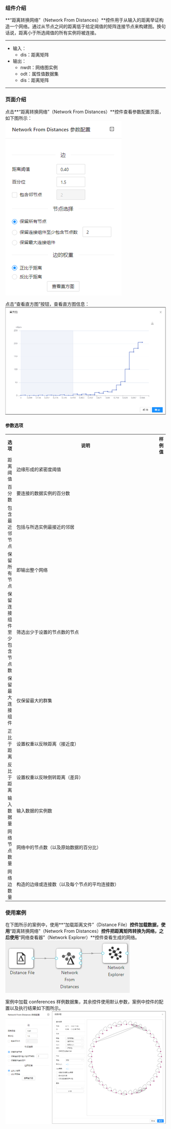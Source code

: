 ### 组件介绍
**“距离转换网络”（Network From Distances）**控件用于从输入的距离举证构造一个网络。通过从节点之间的距离低于给定阈值的矩阵连接节点来构建图。换句话说，距离小于所选阈值的所有实例将被连接。

<hr/>

- 输入：
  - dis：距离矩阵
- 输出：
  - nwdt：网络图实例
  - odt：属性值数据集
  - dis：距离矩阵

<hr/>


### 页面介绍
点击**“距离转换网络”（Network From Distances）**控件查看参数配置页面，如下图所示：  
![param](/img/aistudio/network/network-from-distances/param.png)

点击“查看直方图”按钮，查看直方图信息：  
![interaction](/img/aistudio/network/network-from-distances/interaction.png)

#### 参数选项
<table>
  <tr>
    <th>选项</th>
    <th width="650">说明</th>
    <th>样例值</th>
  </tr>
  <tr>
      <td>距离阈值</td> 
      <td>
      边缘形成的紧密度阈值
      </td> 
      <td></td>
  </tr>
  <tr>
      <td>百分数</td> 
      <td>
      要连接的数据实例的百分数
      </td> 
      <td></td>
  </tr>
  <tr>
      <td>包含最近邻节点</td> 
      <td>
      包括与所选实例最接近的邻居
      </td> 
      <td></td>
  </tr>
  <tr>
      <td>保留所有节点</td> 
      <td>
      即输出整个网络
      </td> 
      <td></td>
  </tr>
  <tr>
      <td>保留连接组件至少包含节点数</td> 
      <td>
      筛选出少于设置的节点数的节点
      </td> 
      <td></td>
  </tr>
  <tr>
      <td>保留最大连接组件</td> 
      <td>
      仅保留最大的群集
      </td> 
      <td></td>
  </tr>
  <tr>
      <td>正比于距离</td> 
      <td>
      设置权重以反映距离（接近度）
      </td> 
      <td></td>
  </tr>
  <tr>
      <td>反比于距离</td> 
      <td>
      设置权重以反映倒转距离（差异）
      </td> 
      <td></td>
  </tr>
  <tr>
      <td>输入数据量</td> 
      <td>
      输入数据的实例数
      </td> 
      <td></td>
  </tr>
  <tr>
      <td>网络节点数量</td> 
      <td>
      网络中的节点数（以及原始数据的百分比）
      </td> 
      <td></td>
  </tr>
  <tr>
      <td>网络边数量</td> 
      <td>
      构造的边缘或连接数（以及每个节点的平均连接数）
      </td> 
      <td></td>
  </tr>
</table>

### 使用案例
在下图所示的案例中，使用**“加载距离文件”（Distance File）**控件加载数据，使用**“距离转换网络”（Network From Distances）**控件把距离矩阵转换为网络，之后使用**“网络查看器”（Network Explorer）**控件查看生成的网络。  
![workflow](/img/aistudio/network/network-from-distances/workflow.png)

案例中加载 conferences 样例数据集，其余控件使用默认参数，案例中控件的配置以及执行结果如下图所示。  
![workflow-result](/img/aistudio/network/network-from-distances/workflow-result.png)